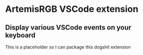 # ArtemisRGB VSCode extension
## Display various VSCode events on your keyboard

This is a placeholder so I can package this dogshit extension
